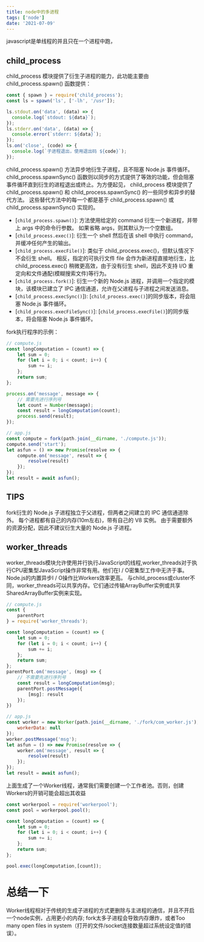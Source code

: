 ```yaml
---
title: node中的多进程
tags: ['node']
date: '2021-07-09'
---
```

javascript是单线程的并且只在一个进程中跑，

## child_process

child_process 模块提供了衍生子进程的能力，此功能主要由 child_process.spawn() 函数提供：

```javascript
const { spawn } = require('child_process');
const ls = spawn('ls', ['-lh', '/usr']);

ls.stdout.on('data', (data) => {
  console.log(`stdout: ${data}`);
});
ls.stderr.on('data', (data) => {
  console.error(`stderr: ${data}`);
});
ls.on('close', (code) => {
  console.log(`子进程退出，使用退出码 ${code}`);
});
```

child_process.spawn() 方法异步地衍生子进程，且不阻塞 Node.js 事件循环。 child_process.spawnSync() 函数则以同步的方式提供了等效的功能，但会阻塞事件循环直到衍生的进程退出或终止。为方便起见， child_process 模块提供了 child_process.spawn() 和 child_process.spawnSync() 的一些同步和异步的替代方法。 这些替代方法中的每一个都是基于 child_process.spawn() 或 child_process.spawnSync() 实现的。

- [`child_process.spawn()`]: 方法使用给定的 command 衍生一个新进程，并带上 args 中的命令行参数。 如果省略 args，则其默认为一个空数组。
- [`child_process.exec()`]: 衍生一个 shell 然后在该 shell 中执行 command，并缓冲任何产生的输出。
- [`child_process.execFile()`]: 类似于 child_process.exec()，但默认情况下不会衍生 shell。 相反，指定的可执行文件 file 会作为新进程直接地衍生，比 child_process.exec() 稍微更高效，由于没有衍生 shell，因此不支持 I/O 重定向和文件通配(模糊搜索文件)等行为。
- [`child_process.fork()`]: 衍生一个新的 Node.js 进程，并调用一个指定的模块，该模块已建立了 IPC 通信通道，允许在父进程与子进程之间发送消息。
- [`child_process.execSync()`]): [`child_process.exec()`]的同步版本，将会阻塞 Node.js 事件循环。
- [`child_process.execFileSync()`]: [`child_process.execFile()`]的同步版本，将会阻塞 Node.js 事件循环。

fork执行程序的示例：

```javascript
// compute.js
const longComputation = (count) => {
    let sum = 0;
    for (let i = 0; i < count; i++) {
        sum += i;
    };
    return sum;
};

process.on('message', message => {
    // 需要先进行序列号
    let count = Number(message);
    const result = longComputation(count);
    process.send(result);
});

// app.js
const compute = fork(path.join(__dirname, './compute.js'));
compute.send('start');
let asfun = () => new Promise(resolve => {
    compute.on('message', result => {
        resolve(result)
    });
});
let result = await asfun();
```

## **TIPS**

fork衍生的 Node.js 子进程独立于父进程，但两者之间建立的 IPC 通信通道除外。 每个进程都有自己的内存(10m左右)，带有自己的 V8 实例。 由于需要额外的资源分配，因此不建议衍生大量的 Node.js 子进程。

## worker_threads

worker_threads模块允许使用并行执行JavaScript的线程,worker_threads对于执行CPU密集型JavaScript操作非常有用。他们在I / O密集型工作中无济于事。 Node.js的内置异步I / O操作比Workers效率更高。
与child_process或cluster不同，worker_threads可以共享内存。它们通过传输ArrayBuffer实例或共享SharedArrayBuffer实例来实现。

```javascript
// compute.js
const {
    parentPort
} = require('worker_threads');

const longComputation = (count) => {
    let sum = 0;
    for (let i = 0; i < count; i++) {
        sum += i;
    };
    return sum;
};
parentPort.on('message', (msg) => {
    // 不需要先进行序列号
    const result = longComputation(msg);
    parentPort.postMessage({
        [msg]: result
    });
})

// app.js
const worker = new Worker(path.join(__dirname, './fork/com_worker.js'), {
    workerData: null
});
worker.postMessage('msg');
let asfun = () => new Promise(resolve => {
    worker.on('message', result => {
        resolve(result)
    });
});
let result = await asfun();
```

上面生成了一个Worker线程，通常我们需要创建一个工作者池。否则，创建Workers的开销可能会超出其收益

```javascript
const workerpool = require('workerpool');
const pool = workerpool.pool();

const longComputation = (count) => {
    let sum = 0;
    for (let i = 0; i < count; i++) {
        sum += i;
    };
    return sum;
};

pool.exec(longComputation,[count]);
```

# 总结一下

Worker线程相对于传统的生成子进程的方式更删除与主进程的通信，并且不开启一个node实例，占用更小的内存;
fork太多子进程会导致内存爆炸，或者Too many open files in system（打开的文件/socket连接数量超过系统设定值的错误）。
